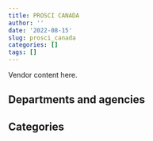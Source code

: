 ```yaml
---
title: PROSCI CANADA
author: ''
date: '2022-08-15'
slug: prosci_canada
categories: []
tags: []
---
```


<script src="/rmarkdown-libs/htmlwidgets/htmlwidgets.js"></script>
<link href="/rmarkdown-libs/datatables-css/datatables-crosstalk.css" rel="stylesheet" />
<script src="/rmarkdown-libs/datatables-binding/datatables.js"></script>
<script src="/rmarkdown-libs/jquery/jquery-3.6.0.min.js"></script>
<link href="/rmarkdown-libs/dt-core-bootstrap/css/dataTables.bootstrap.min.css" rel="stylesheet" />
<link href="/rmarkdown-libs/dt-core-bootstrap/css/dataTables.bootstrap.extra.css" rel="stylesheet" />
<script src="/rmarkdown-libs/dt-core-bootstrap/js/jquery.dataTables.min.js"></script>
<script src="/rmarkdown-libs/dt-core-bootstrap/js/dataTables.bootstrap.min.js"></script>
<link href="/rmarkdown-libs/crosstalk/css/crosstalk.min.css" rel="stylesheet" />
<script src="/rmarkdown-libs/crosstalk/js/crosstalk.min.js"></script>
<script src="/rmarkdown-libs/htmlwidgets/htmlwidgets.js"></script>
<link href="/rmarkdown-libs/datatables-css/datatables-crosstalk.css" rel="stylesheet" />
<script src="/rmarkdown-libs/datatables-binding/datatables.js"></script>
<script src="/rmarkdown-libs/jquery/jquery-3.6.0.min.js"></script>
<link href="/rmarkdown-libs/dt-core-bootstrap/css/dataTables.bootstrap.min.css" rel="stylesheet" />
<link href="/rmarkdown-libs/dt-core-bootstrap/css/dataTables.bootstrap.extra.css" rel="stylesheet" />
<script src="/rmarkdown-libs/dt-core-bootstrap/js/jquery.dataTables.min.js"></script>
<script src="/rmarkdown-libs/dt-core-bootstrap/js/dataTables.bootstrap.min.js"></script>
<link href="/rmarkdown-libs/crosstalk/css/crosstalk.min.css" rel="stylesheet" />
<script src="/rmarkdown-libs/crosstalk/js/crosstalk.min.js"></script>

Vendor content here.

## Departments and agencies

<div id="htmlwidget-1" style="width:100%;height:auto;" class="datatables html-widget"></div>
<script type="application/json" data-for="htmlwidget-1">{"x":{"style":"bootstrap","filter":"none","vertical":false,"data":[["<a href=\"/departments/aafc-aac/\">Agriculture and Agri-Food Canada<\/a>","<a href=\"/departments/acoa-apeca/\">Atlantic Canada Opportunities Agency<\/a>","<a href=\"/departments/cbsa-asfc/\">Canada Border Services Agency<\/a>","<a href=\"/departments/ced-dec/\">Canada Economic Development for Quebec Regions<\/a>","<a href=\"/departments/cfia-acia/\">Canadian Food Inspection Agency<\/a>","<a href=\"/departments/cgc-ccg/\">Canadian Grain Commission<\/a>","<a href=\"/departments/cic/\">Immigration, Refugees and Citizenship Canada<\/a>","<a href=\"/departments/cnsc-ccsn/\">Canadian Nuclear Safety Commission<\/a>","<a href=\"/departments/cra-arc/\">Canada Revenue Agency<\/a>","<a href=\"/departments/csps-efpc/\">Canada School of Public Service<\/a>","<a href=\"/departments/dfatd-maecd/\">Global Affairs Canada<\/a>","<a href=\"/departments/dfo-mpo/\">Fisheries and Oceans Canada<\/a>","<a href=\"/departments/dnd-mdn/\">National Defence<\/a>","<a href=\"/departments/elections/\">Elections Canada<\/a>","<a href=\"/departments/esdc-edsc/\">Employment and Social Development Canada<\/a>","<a href=\"/departments/fcac-acfc/\">Financial Consumer Agency of Canada<\/a>","<a href=\"/departments/hc-sc/\">Health Canada<\/a>","<a href=\"/departments/ic/\">Innovation, Science and Economic Development Canada<\/a>","<a href=\"/departments/irb-cisr/\">Immigration and Refugee Board of Canada<\/a>","<a href=\"/departments/isc-sac/\">Indigenous Services Canada<\/a>","<a href=\"/departments/jus/\">Department of Justice Canada<\/a>","<a href=\"/departments/lac-bac/\">Library and Archives Canada<\/a>","<a href=\"/departments/osfi-bsif/\">Office of the Superintendent of Financial Institutions Canada<\/a>","<a href=\"/departments/pc/\">Parks Canada<\/a>","<a href=\"/departments/psc-cfp/\">Public Service Commission of Canada<\/a>","<a href=\"/departments/pwgsc-tpsgc/\">Public Services and Procurement Canada<\/a>","<a href=\"/departments/rcmp-grc/\">Royal Canadian Mounted Police<\/a>","<a href=\"/departments/ssc-spc/\">Shared Services Canada<\/a>","<a href=\"/departments/tbs-sct/\">Treasury Board of Canada Secretariat<\/a>","<a href=\"/departments/tc/\">Transport Canada<\/a>","<a href=\"/departments/vac-acc/\">Veterans Affairs Canada<\/a>"],[null,"$  40,813.50",null,null,null,null,null,"$  75,484.00",null,"$  60,131.92",null,"$  88,041.85","$  40,103.70",null,null,null,null,"$  29,549.50",null,null,"$  79,150.85",null,"$ 127,172.07",null,"$  20,402.31","$ 785,168.97",null,"$ 150,502.44",null,"$ 247,759.20",null],["$  30,430.90",null,"$ 202,246.73",null,null,null,null,"$  76,625.30","$  30,430.90","$  58,019.85","$  92,356.44","$  72,828.50",null,null,"$ 123,851.08","$  72,828.50",null,"$  21,011.68",null,null,null,null,null,null,"$  30,962.77","$ 239,572.63","$  21,016.25","$  75,073.81","$ 299,167.50","$ 443,445.90","$  45,063.23"],[null,"$  13,800.00","$ 811,095.29","$  59,816.32","$  30,430.90","$  45,197.25","$  44,460.84",null,"$  30,430.90","$  59,182.34","$  31,083.57","$ 114,692.41","$  52,492.80","$  33,542.81","$ 312,500.99",null,null,"$  61,393.67","$ 123,904.50",null,"$  59,511.45","$  25,181.54",null,null,null,"$ 257,209.57","$  65,834.75","$  60,861.80","$ 284,839.10","$ 161,674.75","$ 315,980.27"],[null,"$ 113,525.70","$ 922,010.89","$  16,039.01","$  21,481.30","$  10,666.05","$ 139,762.46",null,"$ 269,258.46",null,"$  93,055.97","$  41,796.44","$ 164,623.20",null,"$ 662,258.15",null,"$  41,796.44","$  64,443.90",null,"$  39,676.35","$ 118,164.10","$  47,258.44",null,"$  20,958.53",null,"$ 382,021.74","$ 183,696.24","$ 452,905.13",null,"$ 100,803.91",null]],"container":"<table class=\"table table-striped table-hover row-border order-column display\">\n  <thead>\n    <tr>\n      <th>Department<\/th>\n      <th>2017-2018<\/th>\n      <th>2018-2019<\/th>\n      <th>2019-2020<\/th>\n      <th>2020-2021<\/th>\n    <\/tr>\n  <\/thead>\n<\/table>","options":{"order":[[4,"desc"]],"pageLength":10,"autoWidth":true,"columnDefs":[],"orderClasses":false}},"evals":[],"jsHooks":[]}</script>

## Categories

<div id="htmlwidget-2" style="width:100%;height:auto;" class="datatables html-widget"></div>
<script type="application/json" data-for="htmlwidget-2">{"x":{"style":"bootstrap","filter":"none","vertical":false,"data":[["<a href=\"/categories/10_office_management/\">Office management<\/a>","<a href=\"/categories/2_professional_services/\">Professional services<\/a>","<a href=\"/categories/3_information_technology/\">Information technology<\/a>","<a href=\"/categories/7_travel/\">Travel<\/a>","<a href=\"/categories/9_human_capital/\">Human capital<\/a>"],["$    17,566.30","$   265,596.29","$    27,026.02",null,"$ 1,434,091.70"],[null,"$   227,262.91",null,null,"$ 1,707,669.06"],[null,"$   958,734.87","$    30,962.77","$     2,898.59","$ 2,062,521.59"],[null,"$   290,161.71",null,"$    31,744.63","$ 3,584,296.06"]],"container":"<table class=\"table table-striped table-hover row-border order-column display\">\n  <thead>\n    <tr>\n      <th>Category<\/th>\n      <th>2017-2018<\/th>\n      <th>2018-2019<\/th>\n      <th>2019-2020<\/th>\n      <th>2020-2021<\/th>\n    <\/tr>\n  <\/thead>\n<\/table>","options":{"order":[[4,"desc"]],"pageLength":20,"autoWidth":true,"columnDefs":[],"orderClasses":false,"lengthMenu":[10,20,25,50,100]}},"evals":[],"jsHooks":[]}</script>
